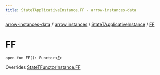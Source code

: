 ```yaml
---
title: StateTApplicativeInstance.FF - arrow-instances-data
---
```


[arrow-instances-data](../../index.html) / [arrow.instances](../index.html) / [StateTApplicativeInstance](index.html) / [FF](./-f-f.html)

# FF

`open fun FF(): Functor<`[`F`](index.html#F)`>`

Overrides [StateTFunctorInstance.FF](../-state-t-functor-instance/-f-f.html)

